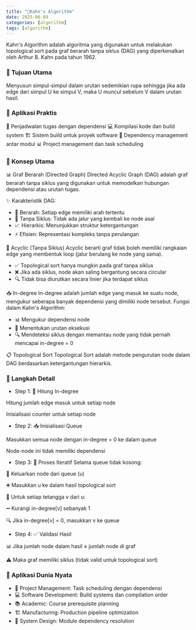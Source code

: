 ```yaml
---
title: "🔄Kahn's Algorithm"
date: 2025-06-09
categories: [algorithm]
tags: [algorithm]
---
```


Kahn's Algorithm adalah algoritma yang digunakan untuk melakukan topological sort pada graf berarah tanpa siklus (DAG) yang diperkenalkan oleh Arthur B. Kahn pada tahun 1962.

### 🎯 Tujuan Utama

Menyusun simpul-simpul dalam urutan sedemikian rupa sehingga jika ada edge dari simpul U ke simpul V, maka U muncul sebelum V dalam urutan hasil.

### 🌟 Aplikasi Praktis

📅 Penjadwalan tugas dengan dependensi
💻 Kompilasi kode dan build system
🏗️ Sistem build untuk proyek software
🔗 Dependency management antar modul
📊 Project management dan task scheduling

### 🧩 Konsep Utama
📊 Graf Berarah (Directed Graph)
Directed Acyclic Graph (DAG) adalah graf berarah tanpa siklus yang digunakan untuk memodelkan hubungan dependensi atau urutan tugas.

✨ Karakteristik DAG:

- 🔄 Berarah: Setiap edge memiliki arah tertentu
- 🚫 Tanpa Siklus: Tidak ada jalur yang kembali ke node asal
- 📈 Hierarkis: Menunjukkan struktur ketergantungan
- ⚡ Efisien: Representasi kompleks tanpa perulangan

🔄 Acyclic (Tanpa Siklus)
Acyclic berarti graf tidak boleh memiliki rangkaian edge yang membentuk loop (jalur berulang ke node yang sama).

- ✅ Topological sort hanya mungkin pada graf tanpa siklus
- ❌ Jika ada siklus, node akan saling bergantung secara circular
- 🔍 Tidak bisa diurutkan secara linier jika terdapat siklus

📥 In-degree
In-degree adalah jumlah edge yang masuk ke suatu node, mengukur seberapa banyak dependensi yang dimiliki node tersebut.
Fungsi dalam Kahn's Algorithm:

- 📊 Mengukur dependensi node
- 🎯 Menentukan urutan eksekusi
- 🔍 Mendeteksi siklus dengan memantau node yang tidak pernah mencapai in-degree = 0

📋 Topological Sort
Topological Sort adalah metode pengurutan node dalam DAG berdasarkan ketergantungan hierarkis.

### 🚀 Langkah Detail
- Step 1: 🔢 Hitung In-degree

Hitung jumlah edge masuk untuk setiap node

Inisialisasi counter untuk setiap node

- Step 2: 📥 Inisialisasi Queue

Masukkan semua node dengan in-degree = 0 ke dalam queue

Node-node ini tidak memiliki dependensi

- Step 3: 🔄 Proses Iteratif
Selama queue tidak kosong:

🎯 Keluarkan node dari queue (u)

➕ Masukkan u ke dalam hasil topological sort

🔄 Untuk setiap tetangga v dari u:

➖ Kurangi in-degree[v] sebanyak 1

🔍 Jika in-degree[v] = 0, masukkan v ke queue

- Step 4: ✅ Validasi Hasil

📊 Jika jumlah node dalam hasil ≠ jumlah node di graf

⚠️ Maka graf memiliki siklus (tidak valid untuk topological sort)

### 🚀 Aplikasi Dunia Nyata

- 📅 Project Management: Task scheduling dengan dependensi
- 💻 Software Development: Build systems dan compilation order
- 📚 Academic: Course prerequisite planning
- 🏗️ Manufacturing: Production pipeline optimization
- 🔗 System Design: Module dependency resolution